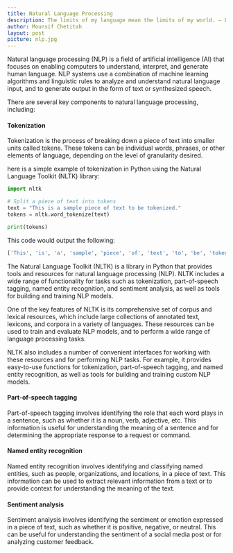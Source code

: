 ```yaml
---
title: Natural Language Processing
description: The limits of my language mean the limits of my world. — Ludwig Wittgenstein.
author: Mounsif Chetitah
layout: post
picture: nlp.jpg 
---
```


Natural language processing (NLP) is a field of artificial intelligence (AI) that focuses on enabling computers to understand, interpret, and generate human language. NLP systems use a combination of machine learning algorithms and linguistic rules to analyze and understand natural language input, and to generate output in the form of text or synthesized speech.

There are several key components to natural language processing, including:

#### Tokenization
Tokenization is the process of breaking down a piece of text into smaller units called tokens. These tokens can be individual words, phrases, or other elements of language, depending on the level of granularity desired. 

here is a simple example of tokenization in Python using the Natural Language Toolkit (NLTK) library:

```python
import nltk

# Split a piece of text into tokens
text = "This is a sample piece of text to be tokenized."
tokens = nltk.word_tokenize(text)

print(tokens)
```

This code would output the following: 

~~~python
['This', 'is', 'a', 'sample', 'piece', 'of', 'text', 'to', 'be', 'tokenized', '.']
~~~

The Natural Language Toolkit (NLTK) is a library in Python that provides tools and resources for natural language processing (NLP). NLTK includes a wide range of functionality for tasks such as tokenization, part-of-speech tagging, named entity recognition, and sentiment analysis, as well as tools for building and training NLP models.

One of the key features of NLTK is its comprehensive set of corpus and lexical resources, which include large collections of annotated text, lexicons, and corpora in a variety of languages. These resources can be used to train and evaluate NLP models, and to perform a wide range of language processing tasks.

NLTK also includes a number of convenient interfaces for working with these resources and for performing NLP tasks. For example, it provides easy-to-use functions for tokenization, part-of-speech tagging, and named entity recognition, as well as tools for building and training custom NLP models.

#### Part-of-speech tagging
Part-of-speech tagging involves identifying the role that each word plays in a sentence, such as whether it is a noun, verb, adjective, etc. This information is useful for understanding the meaning of a sentence and for determining the appropriate response to a request or command.

#### Named entity recognition
Named entity recognition involves identifying and classifying named entities, such as people, organizations, and locations, in a piece of text. This information can be used to extract relevant information from a text or to provide context for understanding the meaning of the text.

#### Sentiment analysis
Sentiment analysis involves identifying the sentiment or emotion expressed in a piece of text, such as whether it is positive, negative, or neutral. This can be useful for understanding the sentiment of a social media post or for analyzing customer feedback.



